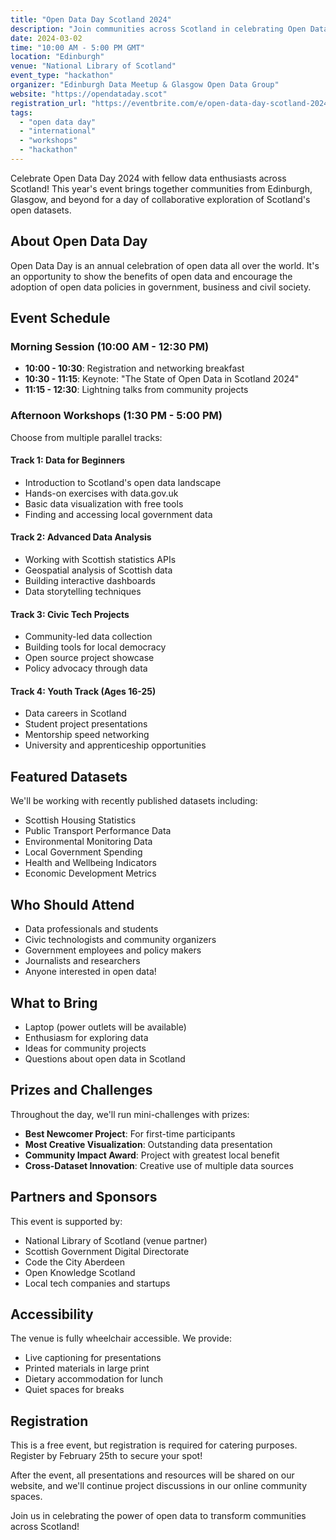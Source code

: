 ```yaml
---
title: "Open Data Day Scotland 2024"
description: "Join communities across Scotland in celebrating Open Data Day with hands-on workshops, data visualization challenges, and networking opportunities."
date: 2024-03-02
time: "10:00 AM - 5:00 PM GMT"
location: "Edinburgh"
venue: "National Library of Scotland"
event_type: "hackathon"
organizer: "Edinburgh Data Meetup & Glasgow Open Data Group"
website: "https://opendataday.scot"
registration_url: "https://eventbrite.com/e/open-data-day-scotland-2024"
tags:
  - "open data day"
  - "international"
  - "workshops"
  - "hackathon"
---
```


Celebrate Open Data Day 2024 with fellow data enthusiasts across Scotland! This year's event brings together communities from Edinburgh, Glasgow, and beyond for a day of collaborative exploration of Scotland's open datasets.

## About Open Data Day

Open Data Day is an annual celebration of open data all over the world. It's an opportunity to show the benefits of open data and encourage the adoption of open data policies in government, business and civil society.

## Event Schedule

### Morning Session (10:00 AM - 12:30 PM)
- **10:00 - 10:30**: Registration and networking breakfast
- **10:30 - 11:15**: Keynote: "The State of Open Data in Scotland 2024"
- **11:15 - 12:30**: Lightning talks from community projects

### Afternoon Workshops (1:30 PM - 5:00 PM)
Choose from multiple parallel tracks:

#### Track 1: Data for Beginners
- Introduction to Scotland's open data landscape
- Hands-on exercises with data.gov.uk
- Basic data visualization with free tools
- Finding and accessing local government data

#### Track 2: Advanced Data Analysis
- Working with Scottish statistics APIs
- Geospatial analysis of Scottish data
- Building interactive dashboards
- Data storytelling techniques

#### Track 3: Civic Tech Projects
- Community-led data collection
- Building tools for local democracy
- Open source project showcase
- Policy advocacy through data

#### Track 4: Youth Track (Ages 16-25)
- Data careers in Scotland
- Student project presentations
- Mentorship speed networking
- University and apprenticeship opportunities

## Featured Datasets

We'll be working with recently published datasets including:

- Scottish Housing Statistics
- Public Transport Performance Data
- Environmental Monitoring Data
- Local Government Spending
- Health and Wellbeing Indicators
- Economic Development Metrics

## Who Should Attend

- Data professionals and students
- Civic technologists and community organizers
- Government employees and policy makers
- Journalists and researchers
- Anyone interested in open data!

## What to Bring

- Laptop (power outlets will be available)
- Enthusiasm for exploring data
- Ideas for community projects
- Questions about open data in Scotland

## Prizes and Challenges

Throughout the day, we'll run mini-challenges with prizes:

- **Best Newcomer Project**: For first-time participants
- **Most Creative Visualization**: Outstanding data presentation
- **Community Impact Award**: Project with greatest local benefit
- **Cross-Dataset Innovation**: Creative use of multiple data sources

## Partners and Sponsors

This event is supported by:
- National Library of Scotland (venue partner)
- Scottish Government Digital Directorate
- Code the City Aberdeen
- Open Knowledge Scotland
- Local tech companies and startups

## Accessibility

The venue is fully wheelchair accessible. We provide:
- Live captioning for presentations
- Printed materials in large print
- Dietary accommodation for lunch
- Quiet spaces for breaks

## Registration

This is a free event, but registration is required for catering purposes. Register by February 25th to secure your spot!

After the event, all presentations and resources will be shared on our website, and we'll continue project discussions in our online community spaces.

Join us in celebrating the power of open data to transform communities across Scotland!